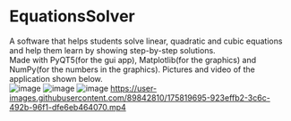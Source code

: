 # EquationsSolver
A software that helps students solve linear, quadratic and cubic equations and help them learn by showing step-by-step solutions.
<br>Made with PyQT5(for the gui app), Matplotlib(for the graphics) and NumPy(for the numbers in the graphics).
Pictures and video of the application shown below.<br>
![image](https://user-images.githubusercontent.com/89842810/175819776-a8b0d896-5dd9-4cfe-8032-695abda2afcb.png)
![image](https://user-images.githubusercontent.com/89842810/175819811-bc925357-856b-433a-81dd-baf21e172567.png)
![image](https://user-images.githubusercontent.com/89842810/175819860-015a1fd2-d0e1-4bea-a256-e21c7f1a5332.png)
https://user-images.githubusercontent.com/89842810/175819695-923effb2-3c6c-492b-96f1-dfe6eb464070.mp4

